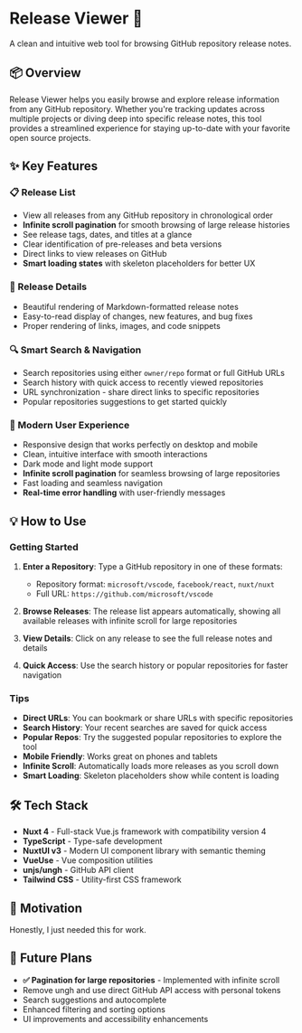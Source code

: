# Release Viewer 🚀

A clean and intuitive web tool for browsing GitHub repository release notes.

## 📦 Overview

Release Viewer helps you easily browse and explore release information from any GitHub repository. Whether you're tracking updates across multiple projects or diving deep into specific release notes, this tool provides a streamlined experience for staying up-to-date with your favorite open source projects.

## ✨ Key Features

### 📋 Release List

- View all releases from any GitHub repository in chronological order
- **Infinite scroll pagination** for smooth browsing of large release histories
- See release tags, dates, and titles at a glance
- Clear identification of pre-releases and beta versions
- Direct links to view releases on GitHub
- **Smart loading states** with skeleton placeholders for better UX

### 📖 Release Details

- Beautiful rendering of Markdown-formatted release notes
- Easy-to-read display of changes, new features, and bug fixes
- Proper rendering of links, images, and code snippets

### 🔍 Smart Search & Navigation

- Search repositories using either `owner/repo` format or full GitHub URLs
- Search history with quick access to recently viewed repositories
- URL synchronization - share direct links to specific repositories
- Popular repositories suggestions to get started quickly

### 🎨 Modern User Experience

- Responsive design that works perfectly on desktop and mobile
- Clean, intuitive interface with smooth interactions
- Dark mode and light mode support
- **Infinite scroll pagination** for seamless browsing of large repositories
- Fast loading and seamless navigation
- **Real-time error handling** with user-friendly messages

## 💡 How to Use

### Getting Started

1. **Enter a Repository**: Type a GitHub repository in one of these formats:
   - Repository format: `microsoft/vscode`, `facebook/react`, `nuxt/nuxt`
   - Full URL: `https://github.com/microsoft/vscode`

2. **Browse Releases**: The release list appears automatically, showing all available releases with infinite scroll for large repositories

3. **View Details**: Click on any release to see the full release notes and details

4. **Quick Access**: Use the search history or popular repositories for faster navigation

### Tips

- **Direct URLs**: You can bookmark or share URLs with specific repositories
- **Search History**: Your recent searches are saved for quick access
- **Popular Repos**: Try the suggested popular repositories to explore the tool
- **Mobile Friendly**: Works great on phones and tablets
- **Infinite Scroll**: Automatically loads more releases as you scroll down
- **Smart Loading**: Skeleton placeholders show while content is loading

## 🛠️ Tech Stack

- **Nuxt 4** - Full-stack Vue.js framework with compatibility version 4
- **TypeScript** - Type-safe development
- **NuxtUI v3** - Modern UI component library with semantic theming
- **VueUse** - Vue composition utilities
- **unjs/ungh** - GitHub API client
- **Tailwind CSS** - Utility-first CSS framework

## 💭 Motivation

Honestly, I just needed this for work.

## 🎯 Future Plans

- **✅ Pagination for large repositories** - Implemented with infinite scroll
- Remove ungh and use direct GitHub API access with personal tokens
- Search suggestions and autocomplete
- Enhanced filtering and sorting options
- UI improvements and accessibility enhancements
